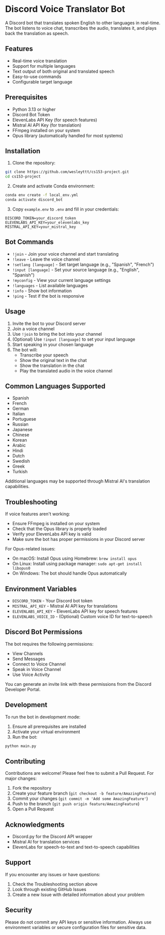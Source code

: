 # Discord Voice Translator Bot

A Discord bot that translates spoken English to other languages in real-time. The bot listens to voice chat, transcribes the audio, translates it, and plays back the translation as speech.

## Features

- Real-time voice translation
- Support for multiple languages
- Text output of both original and translated speech
- Easy-to-use commands
- Configurable target language

## Prerequisites

- Python 3.13 or higher
- Discord Bot Token
- ElevenLabs API Key (for speech features)
- Mistral AI API Key (for translation)
- FFmpeg installed on your system
- Opus library (automatically handled for most systems)

## Installation

1. Clone the repository:

```bash
git clone https://github.com/wesleyttt/cs153-project.git
cd cs153-project
```

2. Create and activate Conda environment:

```bash
conda env create -f local_env.yml
conda activate discord_bot
```

3. Copy `example.env` to `.env` and fill in your credentials:

```plaintext
DISCORD_TOKEN=your_discord_token
ELEVENLABS_API_KEY=your_elevenlabs_key
MISTRAL_API_KEY=your_mistral_key
```


## Bot Commands

- `!join` - Join your voice channel and start translating
- `!leave` - Leave the voice channel
- `!setlang [language]` - Set target language (e.g., "Spanish", "French")
- `!input [language]` - Set your source language (e.g., "English", "Spanish")
- `!myconfig` - View your current language settings
- `!languages` - List available languages
- `!info` - Show bot information
- `!ping` - Test if the bot is responsive

## Usage

1. Invite the bot to your Discord server
2. Join a voice channel
3. Use `!join` to bring the bot into your channel
4. (Optional) Use `!input [language]` to set your input language
5. Start speaking in your chosen language
6. The bot will:
   - Transcribe your speech
   - Show the original text in the chat
   - Show the translation in the chat
   - Play the translated audio in the voice channel

## Common Languages Supported

- Spanish
- French
- German
- Italian
- Portuguese
- Russian
- Japanese
- Chinese
- Korean
- Arabic
- Hindi
- Dutch
- Swedish
- Greek
- Turkish

Additional languages may be supported through Mistral AI's translation capabilities.

## Troubleshooting

If voice features aren't working:
- Ensure FFmpeg is installed on your system
- Check that the Opus library is properly loaded
- Verify your ElevenLabs API key is valid
- Make sure the bot has proper permissions in your Discord server

For Opus-related issues:
- On macOS: Install Opus using Homebrew: `brew install opus`
- On Linux: Install using package manager: `sudo apt-get install libopus0`
- On Windows: The bot should handle Opus automatically

## Environment Variables

- `DISCORD_TOKEN` - Your Discord bot token
- `MISTRAL_API_KEY` - Mistral AI API key for translations
- `ELEVENLABS_API_KEY` - ElevenLabs API key for speech features
- `ELEVENLABS_VOICE_ID` - (Optional) Custom voice ID for text-to-speech

## Discord Bot Permissions

The bot requires the following permissions:
- View Channels
- Send Messages
- Connect to Voice Channel
- Speak in Voice Channel
- Use Voice Activity

You can generate an invite link with these permissions from the Discord Developer Portal.

## Development

To run the bot in development mode:

1. Ensure all prerequisites are installed
2. Activate your virtual environment
3. Run the bot:

```bash
python main.py
```


## Contributing

Contributions are welcome! Please feel free to submit a Pull Request. For major changes:

1. Fork the repository
2. Create your feature branch (`git checkout -b feature/AmazingFeature`)
3. Commit your changes (`git commit -m 'Add some AmazingFeature'`)
4. Push to the branch (`git push origin feature/AmazingFeature`)
5. Open a Pull Request


## Acknowledgments

- Discord.py for the Discord API wrapper
- Mistral AI for translation services
- ElevenLabs for speech-to-text and text-to-speech capabilities

## Support

If you encounter any issues or have questions:
1. Check the Troubleshooting section above
2. Look through existing GitHub Issues
3. Create a new Issue with detailed information about your problem

## Security

Please do not commit any API keys or sensitive information. Always use environment variables or secure configuration files for sensitive data.
